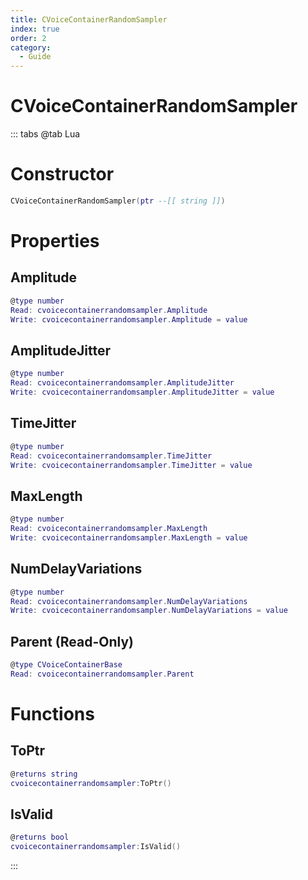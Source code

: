 ```yaml
---
title: CVoiceContainerRandomSampler
index: true
order: 2
category:
  - Guide
---
```


# CVoiceContainerRandomSampler

::: tabs
@tab Lua
# Constructor
```lua
CVoiceContainerRandomSampler(ptr --[[ string ]])
```
# Properties
## Amplitude 
```lua
@type number
Read: cvoicecontainerrandomsampler.Amplitude
Write: cvoicecontainerrandomsampler.Amplitude = value
```
## AmplitudeJitter 
```lua
@type number
Read: cvoicecontainerrandomsampler.AmplitudeJitter
Write: cvoicecontainerrandomsampler.AmplitudeJitter = value
```
## TimeJitter 
```lua
@type number
Read: cvoicecontainerrandomsampler.TimeJitter
Write: cvoicecontainerrandomsampler.TimeJitter = value
```
## MaxLength 
```lua
@type number
Read: cvoicecontainerrandomsampler.MaxLength
Write: cvoicecontainerrandomsampler.MaxLength = value
```
## NumDelayVariations 
```lua
@type number
Read: cvoicecontainerrandomsampler.NumDelayVariations
Write: cvoicecontainerrandomsampler.NumDelayVariations = value
```
## Parent (Read-Only)
```lua
@type CVoiceContainerBase
Read: cvoicecontainerrandomsampler.Parent
```
# Functions
## ToPtr
```lua
@returns string
cvoicecontainerrandomsampler:ToPtr()
```
## IsValid
```lua
@returns bool
cvoicecontainerrandomsampler:IsValid()
```

:::